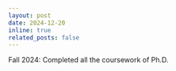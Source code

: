 ```yaml
---
layout: post
date: 2024-12-20 
inline: true
related_posts: false
---
```


Fall 2024: Completed all the coursework of Ph.D.
